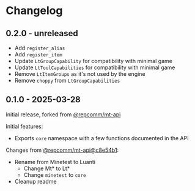 # Changelog

## 0.2.0 - unreleased

- Add `register_alias`
- Add `register_item`
- Update `LtGroupCapability` for compatibility with minimal game
- Update `LtToolCapabilities` for compatibility with minimal game
- Remove `LtItemGroups` as it's not used by the engine
- Remove `choppy` from `LtGroupCapabilities`

## 0.1.0 - 2025-03-28

Initial release, forked from [@repcomm/mt-api](https://github.com/RepComm/mt-api)

Initial features:

- Exports `core` namespace with a few functions documented in the API

Changes from [@repcomm/mt-api@c8e54b1](https://github.com/RepComm/mt-api/tree/c8e54b16c49e350093228b1223210f206621f252):

- Rename from Minetest to Luanti
  - Change Mt* to Lt*
  - Change `minetest` to `core`
- Cleanup readme
